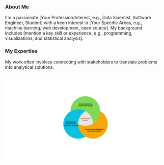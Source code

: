 
### About Me

I'm a passionate [Your Profession/Interest, e.g., Data Scientist, Software Engineer, Student] with a keen interest in [Your Specific Areas, e.g., machine learning, web development, open source]. My background includes [mention a key skill or experience, e.g., programming, visualizations, and statistical analysis].

### My Expertise

My work often involves connecting with stakeholders to translate problems into analytical solutions.

![A beautiful landscape](Logo.png)




